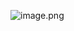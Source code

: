 

![image.png](https://p1-juejin.byteimg.com/tos-cn-i-k3u1fbpfcp/95aa7ef9c07e4e79946b96de07b866e8~tplv-k3u1fbpfcp-watermark.image?)


